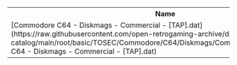 <table>
<tr><th>Name</th><th>Size</th></tr>
<tr><td>
[Commodore C64 - Diskmags - Commercial - [TAP].dat](https://raw.githubusercontent.com/open-retrogaming-archive/dat-catalog/main/root/basic/TOSEC/Commodore/C64/Diskmags/Commercial/[TAP]/Commodore C64 - Diskmags - Commercial - [TAP].dat)
</td><td>16895</td></tr>
</table>
